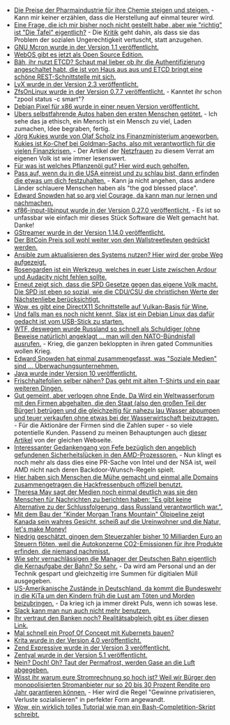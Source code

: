 * [Die Preise der Pharmaindustrie für ihre Chemie steigen und steigen.](https://blog.fefe.de/?ts=a451a97c) - Kann mir keiner erzählen, dass die Herstellung auf einmal teurer wird.
* [Eine Frage, die ich mir bisher noch nicht gestellt habe, aber wie "richtig" ist "Die Tafel" eigentlich?](http://www.niewiederkrieg.eu/?p=742) - Die [Kritik](https://de.wikipedia.org/wiki/Tafel_(Organisation)#Kritik_an_der_Tafel) geht dahin, als dass sie das Problem der sozialen Ungerechtigkeit vertuscht, statt anzugehen.
* [GNU Mcron wurde in der Version 1.1 veröffentlicht.](https://www.phoronix.com/scan.php?page=news_item&px=GNU-Mcron-1.1-Released)
* [WebOS gibt es jetzt als Open Source Edition.](https://www.phoronix.com/scan.php?page=news_item&px=LG-webOS-Open-Source-Edition)
* [Bäh, ihr nutzt ETCD? Schaut mal lieber ob ihr die Authentifizierung angeschaltet habt, die ist von Haus aus aus und ETCD bringt eine schöne REST-Schnittstelle mit sich.](https://ma.ttias.be/the-security-footgun-in-etcd/)
* [LyX wurde in der Version 2.3 veröffentlicht.](https://www.pro-linux.de/news/1/25714/latex-editor-lyx-23-integriert-gnuplot.html)
* [ZfsOnLinux wurde in der Version 0.7.7 veröffentlicht.](https://github.com/zfsonlinux/zfs/releases) - Kanntet ihr schon "zpool status -c smart"?
* [Debian Pixel für x86 wurde in einer neuen Version veröffentlicht.](https://www.pro-linux.de/news/1/25716/debian-pixel-f%C3%BCr-pc-in-neuer-version.html)
* [Ubers selbstfahrende Autos haben den ersten Menschen getötet.](https://blog.fefe.de/?ts=a44eed1c) - Ich sehe das ja ethisch, ein Mensch ist ein Mensch zu viel, Laden zumachen, Idee begraben, fertig.
* [Jörg Kukies wurde von Olaf Scholz ins Finanzministerium angeworben. Kukies ist Ko-Chef bei Goldman-Sachs, also mit verantwortlich für die vielen Finanzkrisen.](https://blog.fefe.de/?ts=a44ee4b2) - Der Artikel der [Netzfrauen](https://netzfrauen.org/2018/03/20/goldmansachs/) zu diesem Verrat am eigenen Volk ist wie immer lesenswert.
* [Für was ist welches Pflanzenöl gut? Hier wird euch geholfen.](https://www.smarticular.net/aetherische-oele-aromatherapie-erkaeltung-husten-kinderkrankheiten/)
* [Pass auf, wenn du in die USA einreist und zu schlau bist, dann erfinden die etwas um dich festzuhalten.](https://blog.fefe.de/?ts=a44e3d4f) - Kann ja nicht angehen, dass andere Länder schlauere Menschen haben als "the god blessed place".
* [Edward Snowden hat so arg viel Courage, da kann man nur lernen und nachmachen.](https://blog.fefe.de/?ts=a44e3914)
* [xf86-input-libinput wurde in der Version 0.27.0 veröffentlicht.](https://www.phoronix.com/scan.php?page=news_item&px=xf86-input-libinput-0.27) - Es ist so unfassbar wie einfach mir dieses Stück Software die Welt gemacht hat. Danke!
* [GStreamer wurde in der Version 1.14.0 veröffentlicht.](https://www.phoronix.com/scan.php?page=news_item&px=GStreamer-1.14.0-Released)
* [Der BitCoin Preis soll wohl weiter von den Wallstreetleuten gedrückt werden.](https://blog.fefe.de/?ts=a44f8bb0)
* [Ansible zum aktualisieren des Systems nutzen? Hier wird der grobe Weg aufgezeigt.](https://opensource.com/article/18/3/ansible-patch-systems)
* [Rosengarden ist ein Werkzeug, welches in euer Liste zwischen Ardour und Audacity nicht fehlen sollte.](https://opensource.com/article/18/3/make-sweet-music-digital-audio-workstation-rosegarden)
* [Erneut zeigt sich, dass die SPD Gesetze gegen das eigene Volk macht. Die SPD ist eben so sozial, wie die CDU/CSU die christlichen Werte der Nächstenliebe berücksichtigt.](http://www.neopresse.com/gesellschaft/kommentar-spd-greift-tarifbeschaeftigte-an-frondienste-statt-buergerfreiheit/)
* [Wow, es gibt eine DirectX11 Schnittstelle auf Vulkan-Basis für Wine.](https://www.phoronix.com/scan.php?page=news_item&px=DXVK-Shader-Cache)
* [Und falls man es noch nicht kennt, Slax ist ein Debian Linux das dafür gedacht ist vom USB-Stick zu starten.](https://www.slax.org/)
* [WTF, deswegen wurde Russland so schnell als Schuldiger (ohne Beweise natürlich) angeklagt ... man will den NATO-Bündnisfall ausrufen.](https://propagandaschau.wordpress.com/2018/03/21/beweise-bitte-eine-nuechterne-analyse-des-mordversuchs-an-sergej-und-yulia-skripal/) - Krieg, die ganzen bekloppten in ihren gated Communities wollen Krieg.
* [Edward Snowden hat einmal zusammengefasst, was "Soziale Medien" sind ... Überwachungsunternehmen.](https://propagandaschau.wordpress.com/2018/03/21/edward-snowden-zu-den-sozialen-medien/)
* [Java wurde inder Version 10 veröffentlicht.](https://www.pro-linux.de/news/1/25725/java-10-freigegeben.html)
* [Frischhaltefolien selber nähen? Das geht mit alten T-Shirts und ein paar weiteren Dingen.](https://www.smarticular.net/frischhaltefolie-ersatz-abdeckhaube-naehen-anleitung/)
* [Gut gemeint, aber verlogen ohne Ende. Da Wird ein Weltwasserforum mit den Firmen abgehalten, die den Staat (also den großen Teil der Bürger) betrügen und die gleichzeitig für nahezu lau Wasser abpumpen und teuer verkaufen ohne etwas bei der Wasserwirtschaft beizutragen.](http://www.sonnenseite.com/de/politik/das-8.-weltwasserforum-vereint-weltoberhaeupter-und-experten-zum-weltwassertag.html) - Für die Aktionäre der Firmen sind die Zahlen super - so viele potentielle Kunden. Passend zu meinen Behauptungen auch [dieser Artikel](http://www.sonnenseite.com/de/umwelt/die-trinkwasserkrise-in-den-usa-zunehmender-mangel-an-sicherem-trinkwasser.html) von der gleichen Webseite.
* [Interessanter Gedankengang von Fefe bezüglich den angeblich gefundenen Sicherheitslücken in den AMD-Prozessoren.](https://blog.fefe.de/?ts=a44dc725) - Nun klingt es noch mehr als dass dies eine PR-Sache von Intel und der NSA ist, weil AMD nicht nach deren Backdoor-Wunsch-Regeln spielt.
* [Hier haben sich Menschen die Mühe gemacht und einmal alle Domains zusammengetragen die Hackfressenbuch offiziell benutzt.](https://github.com/jmdugan/blocklists/blob/master/corporations/facebook/all)
* [Theresa May sagt der Medien noch einmal deutlich was sie den Menschen für Nachrichten zu berichten haben: "Es gibt keine Alternative zu der Schlussfolgerung, dass Russland verantwortlich war.".](http://www.neopresse.com/gesellschaft/kommentar-der-weg-in-den-faschismus/)
* [Mit dem Bau der "Kinder Morgan Trans Mountain" Ölpipeline zeigt Kanada sein wahres Gesicht, scheiß auf die Ureinwohner und die Natur, let's make Money!](https://netzfrauen.org/2018/03/22/first-nation-2/)
* [Niedrig geschätzt, gingen dem Steuerzahler bisher 10 Milliarden Euro an Steuern flöten, weil die Autokonzerne CO2-Emissionen für ihre Produkte erfinden, die niemand nachmisst.](http://www.sonnenseite.com/de/mobilitaet/steuerbetrug-der-autokonzerne-durch-falsche-co2-angaben-liegt-bei-ueber-10-milliarden-euro.html)
* [Wie sehr vernachlässigen die Manager der Deutschen Bahn eigentlich die Kernaufgabe der Bahn? So sehr.](https://blog.fefe.de/?ts=a44d4576) - Da wird am Personal und an der Technik gespart und gleichzeitig irre Summen für digitialen Müll ausgegeben.
* [US-Amerikanische Zustände in Deutschland, da kommt die Bundeswehr in die KiTa um den Kindern früh die Lust am Töten und Morden beizubringen.](https://blog.fefe.de/?ts=a44d4606) - Da krieg ich ja immer direkt Puls, wenn ich sowas lese.
* [Slack kann man nun auch nicht mehr benutzen.](https://blog.fefe.de/?ts=a44d49c7)
* [Ihr vertraut den Banken noch? Realitätsabgleich gibt es über diesen Link.](https://blog.fefe.de/?ts=a44d490d)
* [Mal schnell ein Proof Of Concept mit Kubernets bauen?](https://opensource.com/article/18/3/building-kubernetes-proof-concept)
* [Krita wurde in der Version 4.0 veröffentlicht.](https://www.pro-linux.de/news/1/25730/krita-40-ver%C3%B6ffentlicht.html)
* [Zend Expressive wurde in der Version 3 veröffentlicht.](https://framework.zend.com/blog/2018-03-16-expressive-3.html)
* [Zentyal wurde in der Version 5.1 veröffentlicht.](https://www.pro-linux.de/news/1/25733/linux-server-zentyal-51-freigegeben.html)
* [Nein? Doch! Oh? Taut der Permafrost, werden Gase an die Luft abgegeben.](http://www.sonnenseite.com/de/wissenschaft/tauender-permafrost-produziert-mehr-methan-als-erwartet.html)
* [Wisst ihr warum eure Stromrechnung so hoch ist? Weil wir Bürger den monopolisierten Stromanbieter nur so 20 bis 30 Prozent Rendite pro Jahr garantieren können.](http://www.sonnenseite.com/de/wirtschaft/netzentgelte-urteil-stromkunden-sind-verlierer.html) - Hier wird die Regel "Gewinne privatisieren, Verluste sozialisieren" in perfekter Form angewandt.
* [Wow, ein wirklich tolles Tutorial wie man ein Bash-Completition-Skript schreibt.](https://opensource.com/article/18/3/creating-bash-completion-script)
